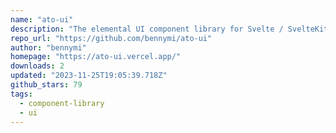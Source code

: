 ```yaml
---
name: "ato-ui"
description: "The elemental UI component library for Svelte / SvelteKit, built with UnoCSS and Melt UI."
repo_url: "https://github.com/bennymi/ato-ui"
author: "bennymi"
homepage: "https://ato-ui.vercel.app/"
downloads: 2
updated: "2023-11-25T19:05:39.718Z"
github_stars: 79
tags: 
  - component-library
  - ui
---
```

